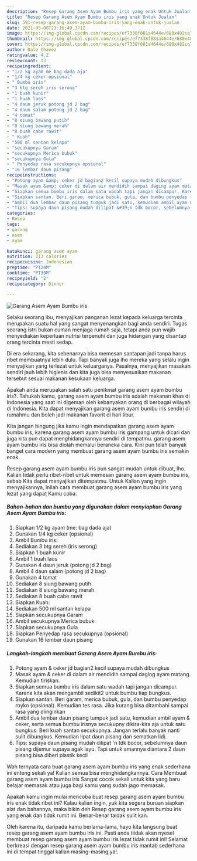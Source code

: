 ```yaml
---
description: "Resep Garang Asem Ayam Bumbu iris yang enak Untuk Jualan"
title: "Resep Garang Asem Ayam Bumbu iris yang enak Untuk Jualan"
slug: 591-resep-garang-asem-ayam-bumbu-iris-yang-enak-untuk-jualan
date: 2021-05-08T23:16:49.371Z
image: https://img-global.cpcdn.com/recipes/ef7338f081a4644e/680x482cq70/garang-asem-ayam-bumbu-iris-foto-resep-utama.jpg
thumbnail: https://img-global.cpcdn.com/recipes/ef7338f081a4644e/680x482cq70/garang-asem-ayam-bumbu-iris-foto-resep-utama.jpg
cover: https://img-global.cpcdn.com/recipes/ef7338f081a4644e/680x482cq70/garang-asem-ayam-bumbu-iris-foto-resep-utama.jpg
author: Dale Chavez
ratingvalue: 4.2
reviewcount: 13
recipeingredient:
- "1/2 kg ayam me bag dada aja"
- "1/4 kg ceker opsional"
- " Bumbu iris"
- "3 btg sereh iris serong"
- "1 buah kunir"
- "1 buah laos"
- "4 daun jeruk potong jd 2 bag"
- "4 daun salam potong jd 2 bag"
- "4 tomat"
- "8 siung bawang putih"
- "8 siung bawang merah"
- "8 buah cabe rawit"
- " Kuah"
- "500 ml santan kelapa"
- "secukupnya Garam"
- "secukupnya Merica bubuk"
- "secukupnya Gula"
- " Penyedap rasa secukupnya opsional"
- "16 lembar daun pisang"
recipeinstructions:
- "Potong ayam &amp; ceker jd bagian2 kecil supaya mudah dibungkus"
- "Masak ayam &amp; ceker di dalam air mendidih sampai daging ayam matang. Kemudian tiriskan."
- "Siapkan semua bumbu iris dalam satu wadah tapi jangan dicampur. Karena kita akan mengambil sedikit2 untuk bumbu tiap bungkus."
- "Siapkan santan. Beri garam, merica bubuk, gula, dan bumbu penyedap royko (opsional). Kemudian tes rasa. Jika kurang bisa ditambahi sampai rasa yang diinginkan"
- "Ambil dua lembar daun pisang tumpuk jadi satu, kemudian ambil ayam &amp; ceker, serta semua bumbu irisnya secukupny dikira-kira aja untuk satu bungkus. Beri kuah santan secukupnya. Jangan terlalu banyak nanti sulit dibungkus. Kemudian lipat daun pisang dan sematkan lidi."
- "Tips: supaya daun pisang mudah dilipat &#39;n tdk bocor, sebelumnya daun pisang dijemur supaya agak layu. Tapi untuk amannya diantara 2 daun pisang bisa diberi plastik kecil"
categories:
- Resep
tags:
- garang
- asem
- ayam

katakunci: garang asem ayam 
nutrition: 113 calories
recipecuisine: Indonesian
preptime: "PT24M"
cooktime: "PT30M"
recipeyield: "2"
recipecategory: Dinner

---
```



![Garang Asem Ayam Bumbu iris](https://img-global.cpcdn.com/recipes/ef7338f081a4644e/680x482cq70/garang-asem-ayam-bumbu-iris-foto-resep-utama.jpg)

Selaku seorang ibu, menyajikan panganan lezat kepada keluarga tercinta merupakan suatu hal yang sangat menyenangkan bagi anda sendiri. Tugas seorang istri bukan cuman menjaga rumah saja, tetapi anda pun wajib menyediakan keperluan nutrisi terpenuhi dan juga hidangan yang disantap orang tercinta mesti sedap.

Di era  sekarang, kita sebenarnya bisa memesan santapan jadi tanpa harus ribet membuatnya lebih dulu. Tapi banyak juga lho mereka yang selalu ingin menyajikan yang terlezat untuk keluarganya. Pasalnya, menyajikan masakan sendiri jauh lebih higienis dan kita juga bisa menyesuaikan makanan tersebut sesuai makanan kesukaan keluarga. 



Apakah anda merupakan salah satu penikmat garang asem ayam bumbu iris?. Tahukah kamu, garang asem ayam bumbu iris adalah makanan khas di Indonesia yang saat ini digemari oleh kebanyakan orang di berbagai wilayah di Indonesia. Kita dapat menyajikan garang asem ayam bumbu iris sendiri di rumahmu dan boleh jadi makanan favorit di hari libur.

Kita jangan bingung jika kamu ingin mendapatkan garang asem ayam bumbu iris, karena garang asem ayam bumbu iris gampang untuk dicari dan juga kita pun dapat menghidangkannya sendiri di tempatmu. garang asem ayam bumbu iris bisa diolah memalui beraneka cara. Kini pun telah banyak banget cara modern yang membuat garang asem ayam bumbu iris semakin enak.

Resep garang asem ayam bumbu iris pun sangat mudah untuk dibuat, lho. Kalian tidak perlu ribet-ribet untuk memesan garang asem ayam bumbu iris, sebab Kita dapat menyajikan ditempatmu. Untuk Kalian yang ingin menyajikannya, inilah cara membuat garang asem ayam bumbu iris yang lezat yang dapat Kamu coba.

<!--inarticleads1-->

##### Bahan-bahan dan bumbu yang digunakan dalam menyiapkan Garang Asem Ayam Bumbu iris:

1. Siapkan 1/2 kg ayam (me: bag dada aja)
1. Gunakan 1/4 kg ceker (opsional)
1. Ambil  Bumbu iris:
1. Sediakan 3 btg sereh (iris serong)
1. Siapkan 1 buah kunir
1. Ambil 1 buah laos
1. Gunakan 4 daun jeruk (potong jd 2 bag)
1. Ambil 4 daun salam (potong jd 2 bag)
1. Gunakan 4 tomat
1. Sediakan 8 siung bawang putih
1. Sediakan 8 siung bawang merah
1. Sediakan 8 buah cabe rawit
1. Siapkan  Kuah:
1. Sediakan 500 ml santan kelapa
1. Siapkan secukupnya Garam
1. Ambil secukupnya Merica bubuk
1. Siapkan secukupnya Gula
1. Siapkan  Penyedap rasa secukupnya (opsional)
1. Gunakan 16 lembar daun pisang




<!--inarticleads2-->

##### Langkah-langkah membuat Garang Asem Ayam Bumbu iris:

1. Potong ayam &amp; ceker jd bagian2 kecil supaya mudah dibungkus
1. Masak ayam &amp; ceker di dalam air mendidih sampai daging ayam matang. Kemudian tiriskan.
1. Siapkan semua bumbu iris dalam satu wadah tapi jangan dicampur. Karena kita akan mengambil sedikit2 untuk bumbu tiap bungkus.
1. Siapkan santan. Beri garam, merica bubuk, gula, dan bumbu penyedap royko (opsional). Kemudian tes rasa. Jika kurang bisa ditambahi sampai rasa yang diinginkan
1. Ambil dua lembar daun pisang tumpuk jadi satu, kemudian ambil ayam &amp; ceker, serta semua bumbu irisnya secukupny dikira-kira aja untuk satu bungkus. Beri kuah santan secukupnya. Jangan terlalu banyak nanti sulit dibungkus. Kemudian lipat daun pisang dan sematkan lidi.
1. Tips: supaya daun pisang mudah dilipat &#39;n tdk bocor, sebelumnya daun pisang dijemur supaya agak layu. Tapi untuk amannya diantara 2 daun pisang bisa diberi plastik kecil




Wah ternyata cara buat garang asem ayam bumbu iris yang enak sederhana ini enteng sekali ya! Kalian semua bisa menghidangkannya. Cara Membuat garang asem ayam bumbu iris Sangat cocok sekali untuk kita yang baru belajar memasak atau juga bagi kamu yang sudah jago memasak.

Apakah kamu ingin mulai mencoba buat resep garang asem ayam bumbu iris enak tidak ribet ini? Kalau kalian ingin, yuk kita segera buruan siapkan alat dan bahannya, maka bikin deh Resep garang asem ayam bumbu iris yang enak dan tidak rumit ini. Benar-benar taidak sulit kan. 

Oleh karena itu, daripada kamu berlama-lama, hayo kita langsung buat resep garang asem ayam bumbu iris ini. Pasti anda tiidak akan nyesel membuat resep garang asem ayam bumbu iris lezat tidak rumit ini! Selamat berkreasi dengan resep garang asem ayam bumbu iris mantab sederhana ini di tempat tinggal kalian masing-masing,ya!.

